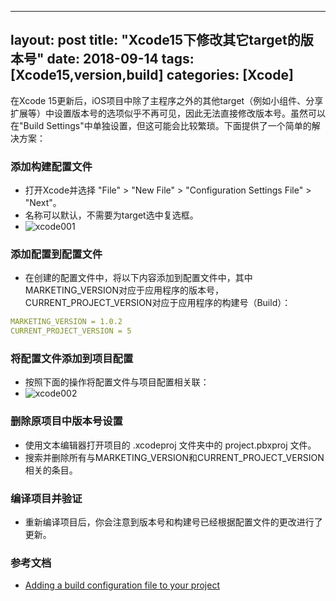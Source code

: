 
---
layout: post
title: "Xcode15下修改其它target的版本号"
date: 2018-09-14
tags: [Xcode15,version,build]
categories: [Xcode]
--- 
在Xcode 15更新后，iOS项目中除了主程序之外的其他target（例如小组件、分享扩展等）中设置版本号的选项似乎不再可见，因此无法直接修改版本号。虽然可以在"Build Settings"中单独设置，但这可能会比较繁琐。下面提供了一个简单的解决方案：

### 添加构建配置文件
- 打开Xcode并选择 "File" > "New File" > "Configuration Settings File" > "Next"。
- 名称可以默认，不需要为target选中复选框。
- ![xcode001](https://docs-assets.developer.apple.com/published/2644ce60d016773eec58777b20fa0216/build-configuration-creation@2x.png)

### 添加配置到配置文件
- 在创建的配置文件中，将以下内容添加到配置文件中，其中MARKETING_VERSION对应于应用程序的版本号，CURRENT_PROJECT_VERSION对应于应用程序的构建号（Build）：

``` yaml
MARKETING_VERSION = 1.0.2
CURRENT_PROJECT_VERSION = 5
```

### 将配置文件添加到项目配置
- 按照下面的操作将配置文件与项目配置相关联：
- ![xcode002](https://docs-assets.developer.apple.com/published/0923c1e0e0a76674a2cbdd81ca108379/build-configuration-mapping@2x.png)

### 删除原项目中版本号设置
- 使用文本编辑器打开项目的 .xcodeproj 文件夹中的 project.pbxproj 文件。
- 搜索并删除所有与MARKETING_VERSION和CURRENT_PROJECT_VERSION相关的条目。

### 编译项目并验证
- 重新编译项目后，你会注意到版本号和构建号已经根据配置文件的更改进行了更新。


### 参考文档
- [Adding a build configuration file to your project](https://developer.apple.com/documentation/xcode/adding-a-build-configuration-file-to-your-project) 
